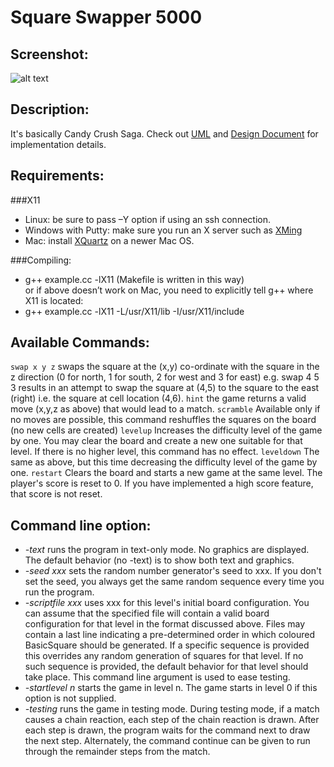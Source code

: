 Square Swapper 5000
================
Screenshot:
----------------
![alt text](http://dongwoo1005.github.io./image/SquareSwapper.png "SquareSwapper")

Description:
----------------
It's basically Candy Crush Saga.
Check out [UML](http://dongwoo1005.github.io./pdf/uml.pdf) and [Design Document](http://dongwoo1005.github.io./pdf/finalDesignDoc.pdf) for implementation details.

Requirements:
----------------
###X11
- Linux: be sure to pass –Y option if using an ssh connection.
- Windows with Putty: make sure you run an X server such as [XMing](http://sourceforge.net/projects/xming/)
- Mac: install [XQuartz](http://xquartz.macosforge.org/landing/) on a newer Mac OS.

###Compiling:
- g++ example.cc -lX11 (Makefile is written in this way)
<br> or if above doesn’t work on Mac, you need to explicitly tell g++ where X11 is located:
- g++ example.cc -lX11 -L/usr/X11/lib -I/usr/X11/include

Available Commands:
--------------------
`swap x y z`
swaps the square at the (x,y) co-ordinate with the square in the z direction (0 for north, 1 for south, 2 for west and 3 for east) e.g. swap 4 5 3 results in an attempt to swap the square at (4,5) to the square to the east (right) i.e. the square at cell location (4,6).
`hint`
the game returns a valid move (x,y,z as above) that would lead to a match.
`scramble`
Available only if no moves are possible, this command reshuffles the squares on the board (no new cells are created)
`levelup`
Increases the difficulty level of the game by one. You may clear the board and create a new one suitable for that level. If there is no higher level, this command has no effect.
`leveldown`
The same as above, but this time decreasing the difficulty level of the game by one.
`restart`
Clears the board and starts a new game at the same level. The player's score is reset to 0. If you have implemented a high score feature, that score is not reset.

Command line option:
---------------------
- *-text* runs the program in text-only mode. No graphics are displayed. The default behavior (no -text) is to show both text and graphics.
- *-seed xxx* sets the random number generator's seed to xxx. If you don't set the seed, you always get the same random sequence every time you run the program.
- *-scriptfile xxx* uses xxx for this level's initial board configuration. You can assume that the specified file will contain a valid board configuration for that level in the format discussed above. Files may contain a last line indicating a pre-determined order in which coloured BasicSquare should be generated. If a specific sequence is provided this overrides any random generation of squares for that level. If no such sequence is provided, the default behavior for that level should take place. This command line argument is used to ease testing.
- *-startlevel n* starts the game in level n. The game starts in level 0 if this option is not supplied.
- *-testing* runs the game in testing mode. During testing mode, if a match causes a chain reaction, each step of the chain reaction is drawn. After each step is drawn, the program waits for the command next to draw the next step. Alternately, the command continue can be given to run through the remainder steps from the match.